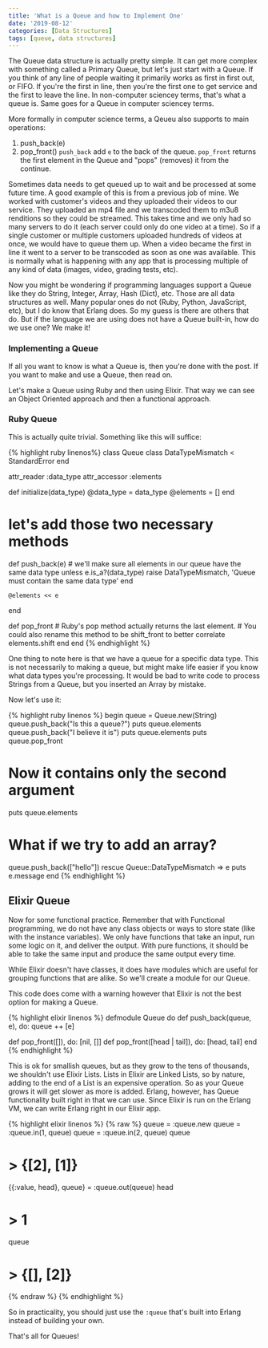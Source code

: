 ```yaml
---
title: 'What is a Queue and how to Implement One'
date: '2019-08-12'
categories: [Data Structures]
tags: [queue, data structures]
---
```


The Queue data structure is actually pretty simple. It can get more complex with something called a Primary Queue, but let's just start with a Queue. If you think of any line of people waiting it primarily works as first in first out, or FIFO. If you're the first in line, then you're the first one to get service and the first to leave the line. In non-computer sciencey terms, that's what a queue is. Same goes for a Queue in computer sciencey terms.

More formally in computer science terms, a Qeueu also supports to main operations:
1. push_back(e)
2. pop_front()
`push_back` add `e` to the back of the queue. `pop_front` returns the first element in the Queue and "pops" (removes) it from the continue.

Sometimes data needs to get queued up to wait and be processed at some future time. A good example of this is from a previous job of mine. We worked with customer's videos and they uploaded their videos to our service. They uploaded an mp4 file and we transcoded them to m3u8 renditions so they could be streamed. This takes time and we only had so many servers to do it (each server could only do one video at a time). So if a single customer or multiple customers uploaded hundreds of videos at once, we would have to queue them up. When a video became the first in line it went to a server to be transcoded as soon as one was available. This is normally what is happening with any app that is processing multiple of any kind of data (images, video, grading tests, etc).

Now you might be wondering if programming languages support a Queue like they do String, Integer, Array, Hash (Dict), etc. Those are all data structures as well. Many popular ones do not (Ruby, Python, JavaScript, etc), but I do know that Erlang does. So my guess is there are others that do. But if the language we are using does not have a Queue built-in, how do we use one? We make it!

### Implementing a Queue
If all you want to know is what a Queue is, then you're done with the post. If you want to make and use a Queue, then read on.

Let's make a Queue using Ruby and then using Elixir. That way we can see an Object Oriented approach and then a functional approach.

### Ruby Queue
This is actually quite trivial. Something like this will suffice:

{% highlight ruby linenos%}
  class Queue
  class DataTypeMismatch < StandardError
  end

  attr_reader :data_type
  attr_accessor :elements

  def initialize(data_type)
    @data_type = data_type
    @elements = []
  end

  # let's add those two necessary methods

  def push_back(e)
    # we'll make sure all elements in our queue have the same data type
    unless e.is_a?(data_type)
      raise DataTypeMismatch, 'Queue must contain the same data type'
    end

    @elements << e
  end

  def pop_front
    # Ruby's pop method actually returns the last element.
    # You could also rename this method to be shift_front to better correlate
    elements.shift
  end
end
{% endhighlight %}

One thing to note here is that we have a queue for a specific data type. This is not necessarily to making a queue, but might make life easier if you know what data types you're processing. It would be bad to write code to process Strings from a Queue, but you inserted an Array by mistake.

Now let's use it:

{% highlight ruby linenos %}
begin
  queue = Queue.new(String)
  queue.push_back("Is this a queue?")
  puts queue.elements
  queue.push_back("I believe it is")
  puts queue.elements
  puts queue.pop_front
  # Now it contains only the second argument
  puts queue.elements

  # What if we try to add an array?
  queue.push_back(["hello"])
rescue Queue::DataTypeMismatch => e
  puts e.message
end
{% endhighlight %}

## Elixir Queue
Now for some functional practice. Remember that with Functional programming, we do not have any class objects or ways to store state (like with the instance variables). We only have functions that take an input, run some logic on it, and deliver the output. With pure functions, it should be able to take the same input and produce the same output every time.

While Elixir doesn't have classes, it does have modules which are useful for grouping functions that are alike. So we'll create a module for our Queue.

This code does come with a warning however that Elixir is not the best option for making a Queue.

{% highlight elixir linenos %}
defmodule Queue do
  def push_back(queue, e), do: queue ++ [e]

  def pop_front([]), do: [nil, []]
  def pop_front([head | tail]), do: [head, tail]
end
{% endhighlight %}

This is ok for smallish queues, but as they grow to the tens of thousands, we shouldn't use Elixir Lists. Lists in Elixir are Linked Lists, so by nature, adding to the end of a List is an expensive operation. So as your Queue grows it will get slower as more is added. Erlang, however, has Queue functionality built right in that we can use. Since Elixir is run on the Erlang VM, we can write Erlang right in our Elixir app.

{% highlight elixir linenos %}
{% raw %}
queue = :queue.new
queue = :queue.in(1, queue)
queue = :queue.in(2, queue)
queue
# > {[2], [1]}
{{:value, head}, queue} = :queue.out(queue)
head
# > 1
queue
# > {[], [2]}
{% endraw %}
{% endhighlight %}

So in practicality, you should just use the `:queue` that's built into Erlang instead of building your own.

That's all for Queues!
